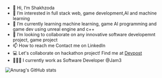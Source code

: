 - 👋 Hi, I’m Shakhzoda 
- 👀 I’m interested in full stack web, game development,AI and machine learning
- 🌱 I’m currently learning machine learning, game AI programming and game dev using unreal engine and c++
- 💞️ I’m looking to collaborate on any innovative software developemnt project, game project
- 📫 How to reach me Contact me on LinkedIn
- 💻 Let's collaborate on hackathon project! Find me at [Devpost](https://devpost.com/ismatullaeva-sh?ref_content=user-portfolio&ref_feature=portfolio&ref_medium=global-nav)
- 👩🏽‍💻 I currently work as Software Developer @Jam3 

![Anurag's GitHub stats](https://github-readme-stats.vercel.app/api?username=ismatullaevash&hide=prs,issues&count_private=true&show_icons=true)




<!---
ismatullaevash/ismatullaevash is a ✨ special ✨ repository because its `README.md` (this file) appears on your GitHub profile.
You can click the Preview link to take a look at your changes.
--->
